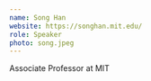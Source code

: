 ```yaml
---
name: Song Han
website: https://songhan.mit.edu/
role: Speaker
photo: song.jpeg
---
```


Associate Professor at MIT

